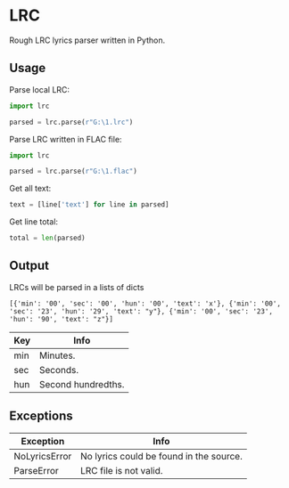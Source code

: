 # LRC
Rough LRC lyrics parser written in Python.

## Usage
Parse local LRC:
```python
import lrc

parsed = lrc.parse(r"G:\1.lrc")
```
Parse LRC written in FLAC file:
```python
import lrc

parsed = lrc.parse(r"G:\1.flac")
```
Get all text:
```python
text = [line['text'] for line in parsed]
```
Get line total:
```python
total = len(parsed)
```

## Output
LRCs will be parsed in a lists of dicts
```
[{'min': '00', 'sec': '00', 'hun': '00', 'text': 'x'}, {'min': '00', 'sec': '23', 'hun': '29', 'text': "y"}, {'min': '00', 'sec': '23', 'hun': '90', 'text': "z"}]
```
|Key|Info|
| --- | --- |
|min|Minutes.
|sec|Seconds.
|hun|Second hundredths.

## Exceptions
|Exception|Info|
| --- | --- |
|NoLyricsError|No lyrics could be found in the source.
|ParseError|LRC file is not valid.
